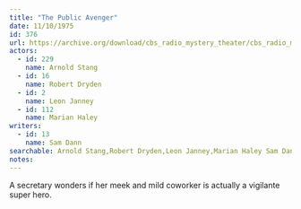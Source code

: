 ```yaml
---
title: "The Public Avenger"
date: 11/10/1975
id: 376
url: https://archive.org/download/cbs_radio_mystery_theater/cbs_radio_mystery_theater-0351-0400.zip/cbs_radio_mystery_theater-0351-0400%2Fcbsrmt_0376_the_public_avenger.mp3
actors:  
  - id: 229
    name: Arnold Stang  
  - id: 16
    name: Robert Dryden  
  - id: 2
    name: Leon Janney  
  - id: 112
    name: Marian Haley
writers:  
  - id: 13
    name: Sam Dann
searchable: Arnold Stang,Robert Dryden,Leon Janney,Marian Haley Sam Dann
notes:  
---
```

A secretary wonders if her meek and mild coworker is actually a vigilante super hero.